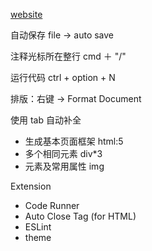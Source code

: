 [website](https://code.visualstudio.com/)

自动保存 file -> auto save

注释光标所在整行 cmd ＋ "/"

运行代码 ctrl + option + N

排版：右键 -> Format Document

使用 tab 自动补全
* 生成基本页面框架 html:5
* 多个相同元素 div*3
* 元素及常用属性 img

Extension
* Code Runner
* Auto Close Tag (for HTML)
* ESLint
* theme
